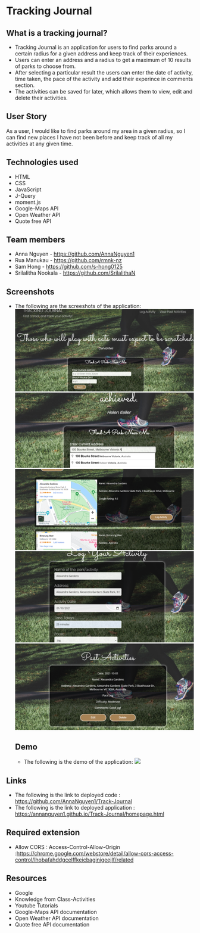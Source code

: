 # Tracking Journal

## What is a tracking journal?

- Tracking Journal is an application for users to find parks around a certain radius for a given address and keep track of their experiences.
- Users can enter an address and a radius to get a maximum of 10 results of parks to choose from.
- After selecting a particular result the users can enter the date of activity, time taken, the pace of the activity and add their experince in comments section.
- The activities can be saved for later, which allows them to view, edit and delete their activities.

## User Story

As a user,
I would like to find parks around my area in a given radius,
so I can find new places I have not been before and keep track of all my activities at any given time.

## Technologies used

- HTML
- CSS
- JavaScript
- J-Query
- moment.js
- Google-Maps API
- Open Weather API
- Quote free API

## Team members

- Anna Nguyen - https://github.com/AnnaNguyen1
- Rua Manukau - https://github.com/rmnk-nz
- Sam Hong - https://github.com/s-hong0125
- Srilalitha Nookala - https://github.com/SrilalithaN

## Screenshots

- The following are the screeshots of the application:
  ![](./assets/images/homepage.png)
  ![](./assets/images/homepage2.png)
  ![](./assets/images/results.png)
  ![](./assets/images/logactivity.png)
  ![](./assets/images/pastactivities.png)

  ## Demo

  - The following is the demo of the application:
    ![](./assets/images/demo.gif)

## Links

- The following is the link to deployed code : https://github.com/AnnaNguyen1/Track-Journal
- The following is the link to deployed application :
  https://annanguyen1.github.io/Track-Journal/homepage.html

## Required extension

- Allow CORS : Access-Control-Allow-Origin :https://chrome.google.com/webstore/detail/allow-cors-access-control/lhobafahddgcelffkeicbaginigeejlf/related

## Resources

- Google
- Knowledge from Class-Activities
- Youtube Tutorials
- Google-Maps API documentation
- Open Weather API documentation
- Quote free API documentation
